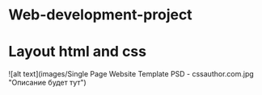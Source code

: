 # Web-development-project
Layout html and css </br>
========================

![alt text](images/Single Page Website Template PSD - cssauthor.com.jpg "Описание будет тут")
